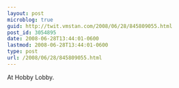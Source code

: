 ```yaml
---
layout: post
microblog: true
guid: http://twit.vmstan.com/2008/06/28/845809055.html
post_id: 3054895
date: 2008-06-28T13:44:01-0600
lastmod: 2008-06-28T13:44:01-0600
type: post
url: /2008/06/28/845809055.html
---
```

At Hobby Lobby.
